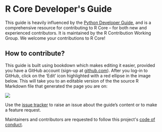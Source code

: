 # R Core Developer's Guide

This guide is heavily influenced by the [Python Developer Guide](https://devguide.python.org/appendix/#basics-for-contributors), and is a comprehensive resource for contributing to R Core – for both new and experienced contributors. It is maintained by the R Contribution Working Group. We welcome your contributions to R Core!

## How to contribute?

This guide is built using bookdown which makes editing it easier, provided you have a GitHub account (sign-up at [github.com](https://github.com/)). After you log-in to GitHub, click on the ‘Edit’ icon highlighted with a red ellipse in the image below. This will take you to an editable version of the the source R Markdown file that generated the page you are on:

![](https://user-images.githubusercontent.com/28556616/120290303-d8756580-c2df-11eb-8b83-1e4e922f3667.png)

Use the [issue tracker](https://github.com/forwards/rdevguide/issues) to raise an issue about the guide’s content or to make a feature request.

Maintainers and contributors are requested to follow this project's [code of conduct](https://github.com/forwards/rdevguide/blob/master/CONDUCT.md).


